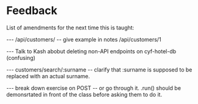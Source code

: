 Feedback
========

List of amendments for the next time this is taught:

--- /api/customers/ -- give example in notes /api/customers/1

--- Talk to Kash abobut deleting non-API endpoints on cyf-hotel-db (confusing)

--- customers/search/:surname -- clarify that :surname is supposed to be replaced with an actual surname.

--- break down exercise on POST -- or go through it. .run() should be demonsrtated in front of the class before asking them to do it.

